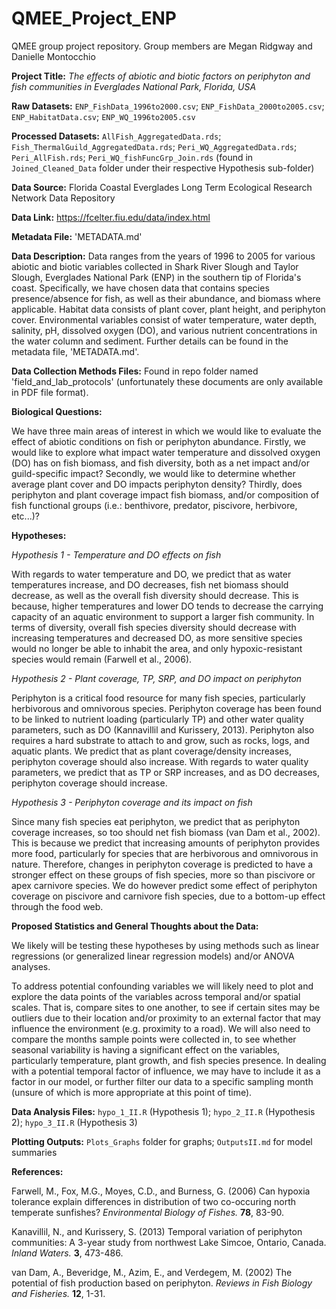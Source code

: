 # QMEE_Project_ENP
QMEE group project repository. Group members are Megan Ridgway and Danielle Montocchio

__Project Title:__ _The effects of abiotic and biotic factors on periphyton and fish communities in Everglades National Park, Florida, USA_

__Raw Datasets:__ `ENP_FishData_1996to2000.csv`; `ENP_FishData_2000to2005.csv`; `ENP_HabitatData.csv`; `ENP_WQ_1996to2005.csv`

__Processed Datasets:__ `AllFish_AggregatedData.rds`; `Fish_ThermalGuild_AggregatedData.rds`; `Peri_WQ_AggregatedData.rds`; `Peri_AllFish.rds`; `Peri_WQ_fishFuncGrp_Join.rds` (found in `Joined_Cleaned_Data` folder under their respective Hypothesis sub-folder)

__Data Source:__ Florida Coastal Everglades Long Term Ecological Research Network Data Repository

__Data Link:__ https://fcelter.fiu.edu/data/index.html

__Metadata File:__ 'METADATA.md'

__Data Description:__ Data ranges from the years of 1996 to 2005 for various abiotic and biotic variables collected in Shark River Slough and Taylor Slough, Everglades National Park (ENP) in the southern tip of Florida's coast. Specifically, we have chosen data that contains species presence/absence for fish, as well as their abundance, and biomass where applicable. Habitat data consists of plant cover, plant height, and periphyton cover. Environmental variables consist of water temperature, water depth, salinity, pH, dissolved oxygen (DO), and various nutrient concentrations in the water column and sediment. Further details can be found in the metadata file, 'METADATA.md'.

__Data Collection Methods Files:__ Found in repo folder named 'field_and_lab_protocols' (unfortunately these documents are only available in PDF file format).

__Biological Questions:__ 

We have three main areas of interest in which we would like to evaluate the effect of abiotic conditions on fish or periphyton abundance. Firstly, we would like to explore what impact water temperature and dissolved oxygen (DO) has on fish biomass, and fish diversity, both as a net impact and/or guild-specific impact? Secondly, we would like to determine whether average plant cover and DO impacts periphyton density? Thirdly, does periphyton and plant coverage impact fish biomass, and/or composition of fish functional groups (i.e.: benthivore, predator, piscivore, herbivore, etc...)?

__Hypotheses:__

_Hypothesis 1 - Temperature and DO effects on fish_

With regards to water temperature and DO, we predict that as water temperatures increase, and DO decreases, fish net biomass should decrease, as well as the overall fish diversity should decrease. This is because, higher temperatures and lower DO tends to decrease the carrying capacity of an aquatic environment to support a larger fish community. In terms of diversity, overall fish species diversity should decrease with increasing temperatures and decreased DO, as more sensitive species would no longer be able to inhabit the area, and only hypoxic-resistant species would remain (Farwell et al., 2006).

_Hypothesis 2 - Plant coverage, TP, SRP, and DO impact on periphyton_

Periphyton is a critical food resource for many fish species, particularly herbivorous and omnivorous species. Periphyton coverage has been found to be linked to nutrient loading (particularly TP) and other water quality parameters, such as DO (Kannavillil and Kurissery, 2013). Periphyton also requires a hard substrate to attach to and grow, such as rocks, logs, and aquatic plants. We predict that as plant coverage/density increases, periphyton coverage should also increase. With regards to water quality parameters, we predict that as TP or SRP increases, and as DO decreases, periphyton coverage should increase.

_Hypothesis 3 - Periphyton coverage and its impact on fish_

Since many fish species eat periphyton, we predict that as periphyton coverage increases, so too should net fish biomass (van Dam et al., 2002). This is because we predict that increasing amounts of periphyton provides more food, particularly for species that are herbivorous and omnivorous in nature. Therefore, changes in periphyton coverage is predicted to have a stronger effect on these groups of fish species, more so than piscivore or apex carnivore species. We do however predict some effect of periphyton coverage on piscivore and carnivore fish species, due to a bottom-up effect through the food web.

__Proposed Statistics and General Thoughts about the Data:__

We likely will be testing these hypotheses by using methods such as linear regressions (or generalized linear regression models) and/or ANOVA analyses. 

To address potential confounding variables we will likely need to plot and explore the data points of the variables across temporal and/or spatial scales. That is, compare sites to one another, to see if certain sites may be outliers due to their location and/or proximity to an external factor that may influence the environment (e.g. proximity to a road). We will also need to compare the months sample points were collected in, to see whether seasonal variability is having a significant effect on the variables, particularly temperature, plant growth, and fish species presence. In dealing with a potential temporal factor of influence, we may have to include it as a factor in our model, or further filter our data to a specific sampling month (unsure of which is more appropriate at this point of time).

__Data Analysis Files:__ `hypo_1_II.R` (Hypothesis 1); `hypo_2_II.R` (Hypothesis 2); `hypo_3_II.R` (Hypothesis 3)

__Plotting Outputs:__ `Plots_Graphs` folder for graphs; `OutputsII.md` for model summaries

__References:__

Farwell, M., Fox, M.G., Moyes, C.D., and Burness, G. (2006) Can hypoxia tolerance explain differences in distribution of two co-occuring north temperate sunfishes? _Environmental Biology of Fishes._ __78__, 83-90. 

Kanavillil, N., and Kurissery, S. (2013) Temporal variation of periphyton communities: A 3-year study from northwest Lake Simcoe, Ontario, Canada. _Inland Waters._ __3__, 473-486.

van Dam, A., Beveridge, M., Azim, E., and Verdegem, M. (2002) The potential of fish production based on periphyton. _Reviews in Fish Biology and Fisheries._ __12__, 1-31.
